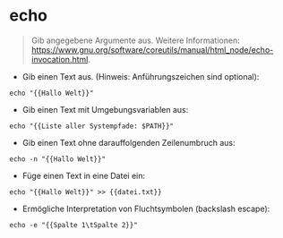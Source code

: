 # echo

> Gib angegebene Argumente aus.
> Weitere Informationen: <https://www.gnu.org/software/coreutils/manual/html_node/echo-invocation.html>.

- Gib einen Text aus. (Hinweis: Anführungszeichen sind optional):

`echo "{{Hallo Welt}}"`

- Gib einen Text mit Umgebungsvariablen aus:

`echo "{{Liste aller Systempfade: $PATH}}"`

- Gib einen Text ohne darauffolgenden Zeilenumbruch aus:

`echo -n "{{Hallo Welt}}"`

- Füge einen Text in eine Datei ein:

`echo "{{Hallo Welt}}" >> {{datei.txt}}`

- Ermögliche Interpretation von Fluchtsymbolen (backslash escape):

`echo -e "{{Spalte 1\tSpalte 2}}"`
